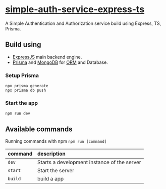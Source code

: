 # [simple-auth-service-express-ts](https://github.com/iamalipe/simple-auth-service-express-ts)

A Simple Authentication and Authorization service build using Express, TS, Prisma.

## Build using

- [ExpressJS](https://expressjs.com/) main backend engine.
- [Prisma](https://www.prisma.io) and [MongoDB](https://www.mongodb.com) for [ORM](https://en.wikipedia.org/wiki/Object%E2%80%93relational_mapping) and Database.

### Setup Prisma

```shell
npx prisma generate
npx prisma db push

```

### Start the app

```shell
npm run dev
```

## Available commands

Running commands with npm `npm run [command]`

| command | description                                 |
| :------ | :------------------------------------------ |
| `dev`   | Starts a development instance of the server |
| `start` | Start the server                            |
| `build` | build a app                                 |
